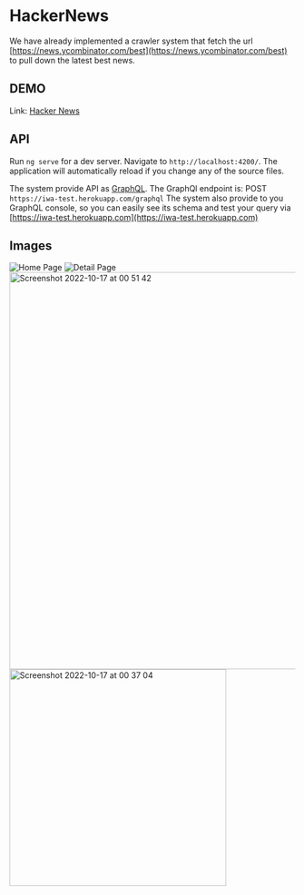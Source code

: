 # HackerNews

We have already implemented a crawler system that fetch the url [https://news.ycombinator.com/best](https://news.ycombinator.com/best) to pull down the latest best news.

## DEMO

Link: [Hacker News](https://trungkien963.github.io/hacker-news/)

## API

Run `ng serve` for a dev server. Navigate to `http://localhost:4200/`. The application will automatically reload if you change any of the source files.

The system provide API as [GraphQL](https://graphql.org/).
The GraphQl endpoint is: POST `https://iwa-test.herokuapp.com/graphql`
The system also provide to you GraphQL console, so you can easily see its schema and test your query via [https://iwa-test.herokuapp.com](https://iwa-test.herokuapp.com)

## Images
![Home Page](https://user-images.githubusercontent.com/64910201/196050420-20f26a22-1837-4602-9830-31e25ca47821.png)
![Detail Page](https://user-images.githubusercontent.com/64910201/196050415-2add37e6-f304-4075-8912-7e62e6648ae4.png)
<img width="700" alt="Screenshot 2022-10-17 at 00 51 42" src="https://user-images.githubusercontent.com/64910201/196050417-13fe0fa3-a1c6-435b-9ec7-dd8aab4876b2.png">
<img width="382" alt="Screenshot 2022-10-17 at 00 37 04" src="https://user-images.githubusercontent.com/64910201/196050419-fb5399b9-844c-4a09-ab23-4c8852b69abe.png">


